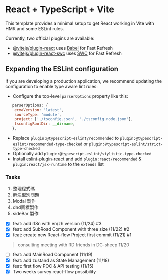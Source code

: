 # React + TypeScript + Vite

This template provides a minimal setup to get React working in Vite with HMR and some ESLint rules.

Currently, two official plugins are available:

- [@vitejs/plugin-react](https://github.com/vitejs/vite-plugin-react/blob/main/packages/plugin-react/README.md) uses [Babel](https://babeljs.io/) for Fast Refresh
- [@vitejs/plugin-react-swc](https://github.com/vitejs/vite-plugin-react-swc) uses [SWC](https://swc.rs/) for Fast Refresh

## Expanding the ESLint configuration

If you are developing a production application, we recommend updating the configuration to enable type aware lint rules:

- Configure the top-level `parserOptions` property like this:

```js
   parserOptions: {
    ecmaVersion: 'latest',
    sourceType: 'module',
    project: ['./tsconfig.json', './tsconfig.node.json'],
    tsconfigRootDir: __dirname,
   },
```

- Replace `plugin:@typescript-eslint/recommended` to `plugin:@typescript-eslint/recommended-type-checked` or `plugin:@typescript-eslint/strict-type-checked`
- Optionally add `plugin:@typescript-eslint/stylistic-type-checked`
- Install [eslint-plugin-react](https://github.com/jsx-eslint/eslint-plugin-react) and add `plugin:react/recommended` & `plugin:react/jsx-runtime` to the `extends` list



### Tasks

1. 整理程式碼
2. 解決型別問題
3. Modal 製作
4. dnd圖標製作
5. sideBar 製作


- [X] feat: add i18n with en/zh version (11/24) #3
- [X] feat: add SubRoad Component with three size (11/22) #2
- [X] feat: create new React-flow Project first commit (11/21) #1
> consulting meeting with RD friends in DC-sheep 11/20
- [ ] feat: add MainRoad Component (11/19) 
- [X] feat: add zustand as State Management (11/18) 
- [X] feat: first flow POC & API testing (11/15) 
- [X] Two weeks survey react-flow possibility  
